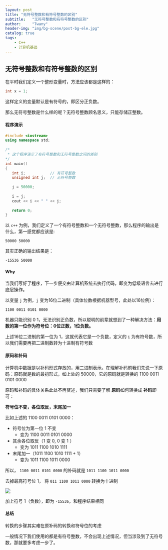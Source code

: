 ```yaml
---
layout: post
title: "无符号整数和有符号整数的区别"
subtitle:   "无符号整数和有符号整数的区别"
author:     "Twany"
header-img: "img/bg-scene/post-bg-ele.jpg"
catalog: true
tags:
    - C++
    - 计算机基础
---
```


## 无符号整数和有符号整数的区别

在平时我们定义一个整形变量时，方法应该都是这样的：

```c++
int x = 1;
```

这样定义的变量默认是有符号的，即区分正负数。

那么无符号整数是什么样的呢？无符号整数顾名思义，只能存储正整数。

#### 程序演示

```c++
#include <iostream>
using namespace std;
 
/* 
 * 这个程序演示了有符号整数和无符号整数之间的差别
*/
int main()
{
   int i;           // 有符号整数
   unsigned int j;  // 无符号整数
 
   j = 50000;
 
   i = j;
   cout << i << " " << j;
 
   return 0;
}
```

以 `c++` 为例，我们定义了一个有符号整数和一个无符号整数，那么程序的输出是什么，第一感觉都应该是:

```
50000 50000
```

其实正确的输出结果是：

```
-15536 50000
```

#### Why

当我们写好了程序，下一步便交由计算机系统去执行代码，即变为低级语言去进行底层操作。

以变量 `j` 为例，`j` 变为16位二进制（具体位数根据机器型号，此处以16位例）：

`1100 0011 0101 0000`

机器只能识别 0 1，无法识别正负数，所以聪明的前辈就想到了一种解决方法：**用数的第一位作为符号位：0位正数，1位负数。**

上述16位二进制的第一位为 1，这就代表它是一个负数，定义的 `i` 为有符号数，所以我们需要再把二进制数转为十进制有符号数

#### 原码和补码

计算机中数据是以补码形式存放的，用二进制表示。在理解补码前我们先说一下原码：原码就是数的最初形式，如上处的 50000，它的原码就是转换的 1100 0011 0101 0000

原码和补码的具体关系此处不再赘述，我们只需要了解 **原码**如何转换成 **补码**即可：

**符号位不变，各位取反，末尾加一**

比如上述的 1100 0011 0101 0000：

- 符号位为第一位 1 不变
  - 变为 1100 0011 0101 0000
- 其余各位取反（1 变 0, 0 变 1 ）
  - 变为 1011 1100 1010 1111
- 末尾加一（1011 1100 1010 1111 + 1）
  - 变为 1011 1100 1011 0000

所以，  `1100 0011 0101 0000` 的补码就是 `1011 1100 1011 0000`

去掉最高符号位 1， 将 `011 1100 1011 0000` 转换为十进制

![](https://i.loli.net/2019/11/09/j736AqV49pydPCT.png)

加上符号 1（负数），即为 `-15536`，和程序结果相同

#### 总结

转换的步骤其实难在原补码的转换和符号位的考虑

一般情况下我们使用的都是有符号整数，不会出现上述情况，但当涉及到了无符号数，那就要多考虑一步了。

